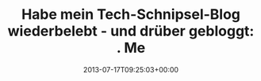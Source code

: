 ---
retweeted: false
source: <a href="http://twitter.com" rel="nofollow">Twitter Web Client</a>
entities:
  hashtags: []
  symbols: []
  user_mentions: []
  urls:
  - url: http://t.co/3JjiGbVlAM
    expanded_url: http://bascht.com/tech/
    display_url: bascht.com/tech/
    indices:
    - '30'
    - '52'
  - url: https://t.co/SuxFCbDDTO
    expanded_url: https://bascht.com/blog/2013/07/17/tech-blog/
    display_url: bascht.com/blog/2013/07/1…
    indices:
    - '89'
    - '112'
display_text_range:
- '0'
- '125'
favorite_count: '0'
id_str: '357430739756785664'
truncated: false
retweet_count: '0'
id: '357430739756785664'
possibly_sensitive: false
created_at: Wed Jul 17 09:25:03 +0000 2013
favorited: false
full_text: 'Habe mein Tech-Schnipsel-Blog  wiederbelebt - und drüber gebloggt: . Meta,
  gell?'
lang: de
quote_url: https://bascht.com/blog/2013/07/17/tech-blog/
tags:
- pesos/twitter
date: '2013-07-17T09:25:03+00:00'
src: https://twitter.com/bascht/status/357430739756785664
original_url: https://twitter.com/bascht/status/357430739756785664
type: twitter_tweet
text: 'Habe mein Tech-Schnipsel-Blog  wiederbelebt - und drüber gebloggt: . Meta,
  gell?'
title: 'Habe mein Tech-Schnipsel-Blog  wiederbelebt - und drüber gebloggt: . Me'

---